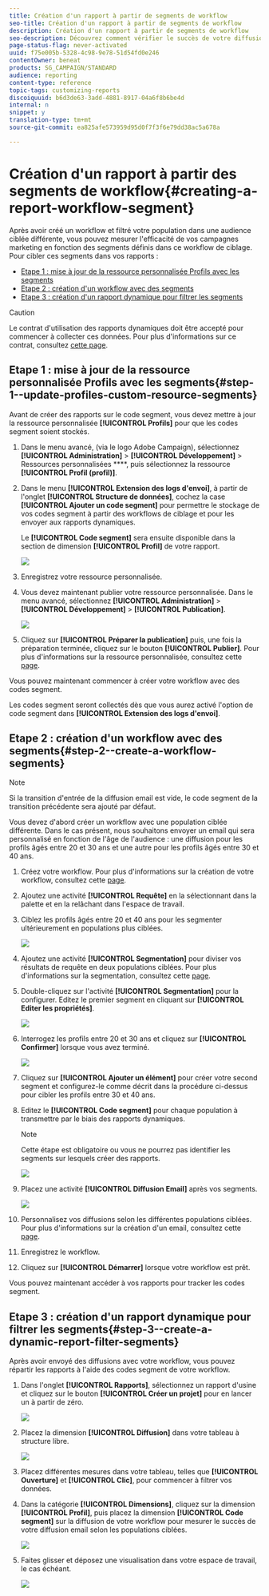 ```yaml
---
title: Création d'un rapport à partir de segments de workflow
seo-title: Création d'un rapport à partir de segments de workflow
description: Création d'un rapport à partir de segments de workflow
seo-description: Découvrez comment vérifier le succès de votre diffusion en fonction des segments de vos workflows dans vos rapports.
page-status-flag: never-activated
uuid: f75e005b-5328-4c98-9e78-51d54fd0e246
contentOwner: beneat
products: SG_CAMPAIGN/STANDARD
audience: reporting
content-type: reference
topic-tags: customizing-reports
discoiquuid: b6d3de63-3add-4881-8917-04a6f8b6be4d
internal: n
snippet: y
translation-type: tm+mt
source-git-commit: ea825afe573959d95d0f7f3f6e79dd38ac5a678a

---
```



# Création d'un rapport à partir des segments de workflow{#creating-a-report-workflow-segment}

Après avoir créé un workflow et filtré votre population dans une audience ciblée différente, vous pouvez mesurer l'efficacité de vos campagnes marketing en fonction des segments définis dans ce workflow de ciblage.
Pour cibler ces segments dans vos rapports :

* [Etape 1 : mise à jour de la ressource personnalisée Profils avec les segments](#step-1--update-profiles-custom-resource-segments)
* [Etape 2 : création d'un workflow avec des segments](#step-2--create-a-workflow-segments)
* [Etape 3 : création d'un rapport dynamique pour filtrer les segments](#step-3--create-a-dynamic-report-filter-segments)

>[!CAUTION]
>Le contrat d'utilisation des rapports dynamiques doit être accepté pour commencer à collecter ces données.
>Pour plus d'informations sur ce contrat, consultez [cette page](../../reporting/using/about-dynamic-reports.md#dynamic-reporting-usage-agreement).

## Etape 1 : mise à jour de la ressource personnalisée Profils avec les segments{#step-1--update-profiles-custom-resource-segments}

Avant de créer des rapports sur le code segment, vous devez mettre à jour la ressource personnalisée **[!UICONTROL Profils]** pour que les codes segment soient stockés.

1. Dans le menu avancé, (via le logo Adobe Campaign), sélectionnez **[!UICONTROL Administration]** &gt; **[!UICONTROL Développement]** &gt; Ressources personnalisées ****, puis sélectionnez la ressource **[!UICONTROL Profil (profil)]**.
1. Dans le menu **[!UICONTROL Extension des logs d'envoi]**, à partir de l'onglet **[!UICONTROL Structure de données]**, cochez la case **[!UICONTROL Ajouter un code segment]** pour permettre le stockage de vos codes segment à partir des workflows de ciblage et pour les envoyer aux rapports dynamiques.

   Le **[!UICONTROL Code segment]** sera ensuite disponible dans la section de dimension **[!UICONTROL Profil]** de votre rapport.

   ![](assets/report_segment_4.png)

1. Enregistrez votre ressource personnalisée.

1. Vous devez maintenant publier votre ressource personnalisée.
Dans le menu avancé, sélectionnez **[!UICONTROL Administration]** &gt; **[!UICONTROL Développement]** &gt; **[!UICONTROL Publication]**.

   ![](assets/custom_profile_7.png)

1. Cliquez sur **[!UICONTROL Préparer la publication]** puis, une fois la préparation terminée, cliquez sur le bouton **[!UICONTROL Publier]**. Pour plus d'informations sur la ressource personnalisée, consultez cette [page](../../developing/using/updating-the-database-structure.md).

Vous pouvez maintenant commencer à créer votre workflow avec des codes segment.

Les codes segment seront collectés dès que vous aurez activé l'option de code segment dans **[!UICONTROL Extension des logs d'envoi]**.

## Etape 2 : création d'un workflow avec des segments{#step-2--create-a-workflow-segments}

>[!NOTE]
>Si la transition d'entrée de la diffusion email est vide, le code segment de la transition précédente sera ajouté par défaut.

Vous devez d'abord créer un workflow avec une population ciblée différente. Dans le cas présent, nous souhaitons envoyer un email qui sera personnalisé en fonction de l'âge de l'audience : une diffusion pour les profils âgés entre 20 et 30 ans et une autre pour les profils âgés entre 30 et 40 ans.

1. Créez votre workflow. Pour plus d'informations sur la création de votre workflow, consultez cette [page](../../automating/using/building-a-workflow.md).

1. Ajoutez une activité **[!UICONTROL Requête]** en la sélectionnant dans la palette et en la relâchant dans l'espace de travail.

1. Ciblez les profils âgés entre 20 et 40 ans pour les segmenter ultérieurement en populations plus ciblées.

   ![](assets/report_segment_1.png)

1. Ajoutez une activité **[!UICONTROL Segmentation]** pour diviser vos résultats de requête en deux populations ciblées. Pour plus d'informations sur la segmentation, consultez cette [page](../../automating/using/targeting-data.md#segmenting-data).

1. Double-cliquez sur l'activité **[!UICONTROL Segmentation]** pour la configurer. Editez le premier segment en cliquant sur **[!UICONTROL Editer les propriétés]**.

   ![](assets/report_segment_7.png)

1. Interrogez les profils entre 20 et 30 ans et cliquez sur **[!UICONTROL Confirmer]** lorsque vous avez terminé.

   ![](assets/report_segment_8.png)

1. Cliquez sur **[!UICONTROL Ajouter un élément]** pour créer votre second segment et configurez-le comme décrit dans la procédure ci-dessus pour cibler les profils entre 30 et 40 ans.

1. Editez le **[!UICONTROL Code segment]** pour chaque population à transmettre par le biais des rapports dynamiques.

   >[!NOTE]
   >Cette étape est obligatoire ou vous ne pourrez pas identifier les segments sur lesquels créer des rapports.

   ![](assets/report_segment_9.png)

1. Placez une activité **[!UICONTROL Diffusion Email]** après vos segments.

   ![](assets/report_segment_3.png)

1. Personnalisez vos diffusions selon les différentes populations ciblées. Pour plus d'informations sur la création d'un email, consultez cette [page](../../designing/using/overview.md).

1. Enregistrez le workflow.

1. Cliquez sur **[!UICONTROL Démarrer]** lorsque votre workflow est prêt.

Vous pouvez maintenant accéder à vos rapports pour tracker les codes segment.

## Etape 3 : création d'un rapport dynamique pour filtrer les segments{#step-3--create-a-dynamic-report-filter-segments}

Après avoir envoyé des diffusions avec votre workflow, vous pouvez répartir les rapports à l'aide des codes segment de votre workflow.

1. Dans l'onglet **[!UICONTROL Rapports]**, sélectionnez un rapport d'usine et cliquez sur le bouton **[!UICONTROL Créer un projet]** pour en lancer un à partir de zéro.

   ![](assets/custom_profile_18.png)
1. Placez la dimension **[!UICONTROL Diffusion]** dans votre tableau à structure libre.

   ![](assets/report_segment_5.png)

1. Placez différentes mesures dans votre tableau, telles que **[!UICONTROL Ouverture]** et **[!UICONTROL Clic]**, pour commencer à filtrer vos données.
1. Dans la catégorie **[!UICONTROL Dimensions]**, cliquez sur la dimension **[!UICONTROL Profil]**, puis placez la dimension **[!UICONTROL Code segment]** sur la diffusion de votre workflow pour mesurer le succès de votre diffusion email selon les populations ciblées.

   ![](assets/report_segment_6.png)

1. Faites glisser et déposez une visualisation dans votre espace de travail, le cas échéant.

   ![](assets/report_segment_10.png)
